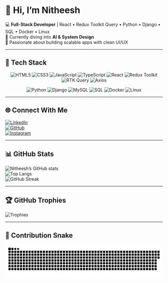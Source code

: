 # 👋 Hi, I’m Nitheesh  

💻 **Full-Stack Developer** | React • Redux Toolkit Query • Python • Django • SQL • Docker • Linux  
🌱 Currently diving into **AI & System Design**  
🚀 Passionate about building scalable apps with clean UI/UX  

---


## 🚀 Tech Stack  

<p align="center">
  <img src="https://img.shields.io/badge/HTML5-E34F26?style=for-the-badge&logo=html5&logoColor=white" alt="HTML5" />
  <img src="https://img.shields.io/badge/CSS3-1572B6?style=for-the-badge&logo=css3&logoColor=white" alt="CSS3" />
  <img src="https://img.shields.io/badge/JavaScript-F7DF1E?style=for-the-badge&logo=javascript&logoColor=black" alt="JavaScript" />
  <img src="https://img.shields.io/badge/TypeScript-3178C6?style=for-the-badge&logo=typescript&logoColor=white" alt="TypeScript" />
  <img src="https://img.shields.io/badge/React-20232A?style=for-the-badge&logo=react&logoColor=61DAFB" alt="React" />
  <img src="https://img.shields.io/badge/Redux%20Toolkit-764ABC?style=for-the-badge&logo=redux&logoColor=white" alt="Redux Toolkit" />
  <img src="https://img.shields.io/badge/RTK%20Query-764ABC?style=for-the-badge&logo=redux&logoColor=white" alt="RTK Query" />
  <img src="https://img.shields.io/badge/Axios-5A29E4?style=for-the-badge&logo=axios&logoColor=white" alt="Axios" />
</p>

<p align="center">
  <img src="https://img.shields.io/badge/Python-3776AB?style=for-the-badge&logo=python&logoColor=white" alt="Python" />
  <img src="https://img.shields.io/badge/Django-092E20?style=for-the-badge&logo=django&logoColor=white" alt="Django" />
  <img src="https://img.shields.io/badge/MySQL-005C84?style=for-the-badge&logo=mysql&logoColor=white" alt="MySQL" />
  <img src="https://img.shields.io/badge/SQL-336791?style=for-the-badge&logo=postgresql&logoColor=white" alt="SQL" />
  <img src="https://img.shields.io/badge/Docker-2496ED?style=for-the-badge&logo=docker&logoColor=white" alt="Docker" />
  <img src="https://img.shields.io/badge/Linux-FCC624?style=for-the-badge&logo=linux&logoColor=black" alt="Linux" />
</p>
  

---

## 🌐 Connect With Me  

[![LinkedIn](https://img.shields.io/badge/LinkedIn-%230077B5.svg?&style=for-the-badge&logo=linkedin&logoColor=white)](https://www.linkedin.com/in/nitheesh21)  
[![GitHub](https://img.shields.io/badge/GitHub-100000?style=for-the-badge&logo=github&logoColor=white)](https://github.com/Nitheesh-Chinnusamy)  
[![Instagram](https://img.shields.io/badge/Instagram-%23E4405F.svg?&style=for-the-badge&logo=instagram&logoColor=white)](https://www.instagram.com/phoenix_nitheesh_007/)  

---

## 📊 GitHub Stats  

![Nitheesh’s GitHub stats](https://github-readme-stats.vercel.app/api?username=Nitheesh-Chinnusamy&show_icons=true&theme=radical)  
![Top Langs](https://github-readme-stats.vercel.app/api/top-langs/?username=Nitheesh-Chinnusamy&layout=compact&theme=radical)  
![GitHub Streak](https://github-readme-streak-stats.herokuapp.com/?user=Nitheesh-Chinnusamy&theme=radical)  

---

## 🏆 GitHub Trophies  

![Trophies](https://github-profile-trophy.vercel.app/?username=Nitheesh-Chinnusamy&theme=radical&no-frame=false&no-bg=true&margin-w=15)  

---

## 🐍 Contribution Snake  

![Snake animation](https://github.com/Nitheesh-Chinnusamy/Nitheesh-Chinnusamy/blob/output/snake-dark.svg)
 
